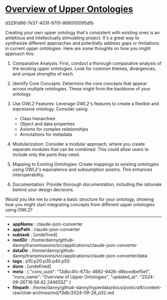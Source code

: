 # [Overview of Upper Ontologies](https://claude.ai/chat/13dbc4fc-673c-4682-9426-d9bcedbef5e1)

d3291d66-7e37-403f-970f-868005095dfb

 Creating your own upper ontology that's consistent with existing ones is an ambitious and intellectually stimulating project. It's a great way to synthesize different approaches and potentially address gaps or limitations in current upper ontologies. Here are some thoughts on how you might approach this:

1. Comparative Analysis:
First, conduct a thorough comparative analysis of the existing upper ontologies. Look for common themes, divergences, and unique strengths of each.

2. Identify Core Concepts:
Determine the core concepts that appear across multiple ontologies. These might form the backbone of your ontology.

3. Use OWL2 Features:
Leverage OWL2's features to create a flexible and expressive ontology. Consider using:

   - Class hierarchies
   - Object and data properties
   - Axioms for complex relationships
   - Annotations for metadata

4. Modularization:
Consider a modular approach, where you create separate modules that can be combined. This could allow users to include only the parts they need.

5. Mapping to Existing Ontologies:
Create mappings to existing ontologies using OWL2's equivalence and subsumption axioms. This enhances interoperability.

6. Documentation:
Provide thorough documentation, including the rationale behind your design decisions.

Would you like me to create a basic structure for your ontology, showing how you might start integrating concepts from different upper ontologies using OWL2?

---

* **appName** : claude-json-converter
* **appPath** : claude-json-converter
* **subtask** : [undefined]
* **rootDir** : /home/danny/github-danny/transmissions/src/applications/claude-json-converter
* **dataDir** : /home/danny/github-danny/transmissions/src/applications/claude-json-converter/data
* **tags** : p10.p20.p30.p40.p50
* **done** : [undefined]
* **meta** : {
  "conv_uuid": "13dbc4fc-673c-4682-9426-d9bcedbef5e1",
  "conv_name": "Overview of Upper Ontologies",
  "updated_at": "2024-09-26T16:56:42.244655Z"
}
* **filepath** : /home/danny/github-danny/hyperdata/docs/postcraft/content-raw/chat-archives/md/13db/2024-09-26_d32.md